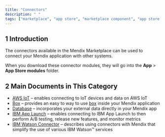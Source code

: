 ```yaml
---
title: "Connectors"
description: " "
tags: ["marketplace", "app store", "marketplace component", "app store component", "connector"]
---
```


## 1 Introduction

The connectors available in the Mendix Marketplace can be used to connect your Mendix application with other systems.

When you download these connector modules, they will go into the **App** > **App Store modules** folder.

## 2 Main Documents in This Category

* [AWS IoT](aws-iot) – enables connecting to IoT devices and data on AWS IoT
* [Box](box) – provides an easy to way to use [box](https://www.box.com) inside your Mendix application
* [Database](database-connector) – incorporates your external data directly in your Mendix app
* [IBM App Launch](ibm-app-launch) – enables connecting to IBM App Launch to then perform A/B testing, release new features, and monitor metrics
* [IBM Watson Connector](ibm-watson-connector) – describes using connectors with Mendix that simplify the use of various IBM Watson™ services
